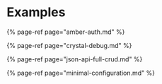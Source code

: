 # Examples

{% page-ref page="amber-auth.md" %}

{% page-ref page="crystal-debug.md" %}

{% page-ref page="json-api-full-crud.md" %}

{% page-ref page="minimal-configuration.md" %}
